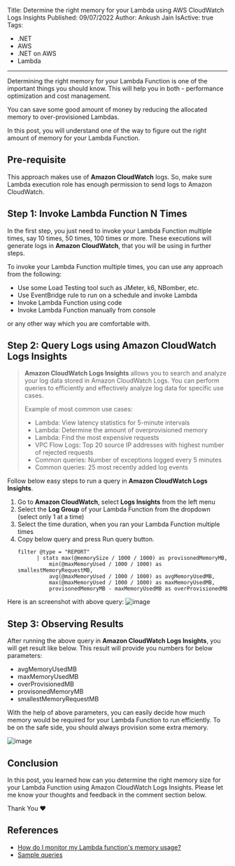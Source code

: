 Title: Determine the right memory for your Lambda using AWS CloudWatch Logs Insights
Published: 09/07/2022
Author: Ankush Jain
IsActive: true
Tags:
  - .NET
  - AWS
  - .NET on AWS
  - Lambda
---
Determining the right memory for your Lambda Function is one of the important things you should know. This will help you in both - performance optimization and cost management.

You can save some good amount of money by reducing the allocated memory to over-provisioned Lambdas.

In this post, you will understand one of the way to figure out the right amount of memory for your Lambda Function.

## Pre-requisite

This approach makes use of **Amazon CloudWatch** logs. So, make sure Lambda execution role has enough permission to send logs to Amazon CloudWatch.

## Step 1: Invoke Lambda Function N Times
In the first step, you just need to invoke your Lambda Function multiple times, say 10 times, 50 times, 100 times or more. These executions will generate logs in **Amazon CloudWatch**, that you will be using in further steps.

To invoke your Lambda Function multiple times, you can use any approach from the following:
* Use some Load Testing tool such as JMeter, k6, NBomber, etc.
* Use EventBridge rule to run on a schedule and invoke Lambda
* Invoke Lambda Function using code
* Invoke Lambda Function manually from console

or any other way which you are comfortable with.

## Step 2: Query Logs using Amazon CloudWatch Logs Insights
>  **Amazon CloudWatch Logs Insights** allows you to search and analyze your log data stored in Amazon CloudWatch Logs. You can perform queries to efficiently and effectively analyze log data for specific use cases.
>
>  Example of most common use cases:
>  * Lambda: View latency statistics for 5-minute intervals
>  * Lambda: Determine the amount of overprovisioned memory
>  * Lambda: Find the most expensive requests
>  * VPC Flow Logs: Top 20 source IP addresses with highest number of rejected requests
>  * Common queries: Number of exceptions logged every 5 minutes
>  * Common queries: 25 most recently added log events



Follow below easy steps to run a query in **Amazon CloudWatch Logs Insights**.
1.  Go to **Amazon CloudWatch**, select **Logs Insights** from the left menu
2.  Select the **Log Group** of your Lambda Function from the dropdown (select only 1 at a time)
3.  Select the time duration, when you ran your Lambda Function multiple times
4.  Copy below query and press Run query button.
    ```markup
    filter @type = "REPORT"
          | stats max(@memorySize / 1000 / 1000) as provisonedMemoryMB,
              min(@maxMemoryUsed / 1000 / 1000) as smallestMemoryRequestMB,
              avg(@maxMemoryUsed / 1000 / 1000) as avgMemoryUsedMB,
              max(@maxMemoryUsed / 1000 / 1000) as maxMemoryUsedMB,
              provisonedMemoryMB - maxMemoryUsedMB as overProvisionedMB
    ```

Here is an screenshot with above query: ![image](https://user-images.githubusercontent.com/13661966/178106632-27a9c55c-df2a-435f-9e31-ab9cfdb56f2a.png)

## Step 3: Observing Results

After running the above query in **Amazon CloudWatch Logs Insights**, you will get result like below. This result will provide you numbers for below parameters:
*   avgMemoryUsedMB	
*   maxMemoryUsedMB	
*   overProvisionedMB	
*   provisonedMemoryMB	
*   smallestMemoryRequestMB	

With the help of above parameters, you can easily decide how much memory would be required for your Lambda Function to run efficiently. To be on the safe side, you should always provision some extra memory. 

![image](https://user-images.githubusercontent.com/13661966/178106675-a8584bda-befe-4d34-bd8f-5d369faabdb5.png)

## Conclusion
In this post, you learned how can you determine the right memory size for your Lambda Function using Amazon CloudWatch Logs Insights. Please let me know your thoughts and feedback in the comment section below.

Thank You ❤️

## References
*   [How do I monitor my Lambda function's memory usage?](https://aws.amazon.com/premiumsupport/knowledge-center/lambda-function-memory-usage-monitoring/)
*   [Sample queries](https://docs.aws.amazon.com/AmazonCloudWatch/latest/logs/CWL_QuerySyntax-examples.html)


                
